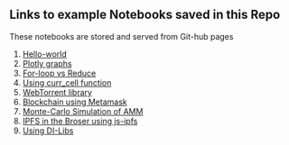 ﻿## Links to example Notebooks saved in this Repo
 
 These notebooks are stored and served from Git-hub pages

1. [Hello-world](https://gopi-suvanam.github.io/jsnb/#https://gopi-suvanam.github.io/jsnb/examples/Hello-world.jsnb)
2. [Plotly graphs](https://gopi-suvanam.github.io/jsnb/#https://gopi-suvanam.github.io/jsnb/examples/Plotly-Example.jsnb)
3. [For-loop vs Reduce](https://gopi-suvanam.github.io/jsnb/#https://gopi-suvanam.github.io/jsnb/examples/Timing-experiment.jsnb)
4. [Using curr_cell function](https://gopi-suvanam.github.io/jsnb/#https://gopi-suvanam.github.io/jsnb/examples/curr_cell_example.jsnb)
5. [WebTorrent library](https://gopi-suvanam.github.io/jsnb/#https://gopi-suvanam.github.io/jsnb/examples/WebTorrent-Example.jsnb)
6. [Blockchain using Metamask](https://gopi-suvanam.github.io/jsnb/#https://gopi-suvanam.github.io/jsnb/examples/Ethereum-Metamask.jsnb)
7. [Monte-Carlo Simulation of AMM](https://gopi-suvanam.github.io/jsnb/#https://gopi-suvanam.github.io/jsnb/examples/AMM-Simulation.jsnb)
8. [IPFS in the Broser using js-ipfs](https://gopi-suvanam.github.io/jsnb/#github:gopi-suvanam/jsnb/examples/IPFS-in-Browser.jsnb)
9. [Using DI-Libs](https://gopi-suvanam.github.io/jsnb/#/jsnb/examples/DI-Lib-Plots.jsnb)
